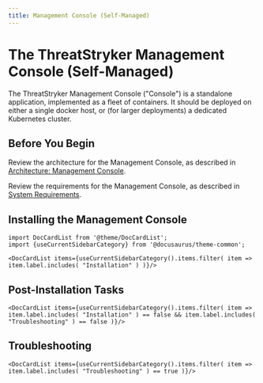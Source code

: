 ```yaml
---
title: Management Console (Self-Managed)
---
```


# The ThreatStryker Management Console (Self-Managed)

The ThreatStryker Management Console ("Console") is a standalone application, implemented as a fleet of containers.  It should be deployed on either a single docker host, or (for larger deployments) a dedicated Kubernetes cluster. 

## Before You Begin

Review the architecture for the Management Console, as described in [Architecture: Management Console](/docs/architecture/console).

Review the requirements for the Management Console, as described in [System Requirements](/docs/console/requirements).


## Installing the Management Console

```mdx-code-block
import DocCardList from '@theme/DocCardList';
import {useCurrentSidebarCategory} from '@docusaurus/theme-common';

<DocCardList items={useCurrentSidebarCategory().items.filter( item => item.label.includes( "Installation" ) )}/>
```

## Post-Installation Tasks

```mdx-code-block
<DocCardList items={useCurrentSidebarCategory().items.filter( item => item.label.includes( "Installation" ) == false && item.label.includes( "Troubleshooting" ) == false )}/>
```

## Troubleshooting

```mdx-code-block
<DocCardList items={useCurrentSidebarCategory().items.filter( item => item.label.includes( "Troubleshooting" ) == true )}/>
```